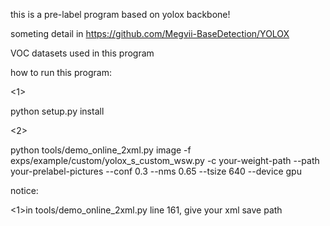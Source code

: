 this is a pre-label program based on yolox backbone!

someting detail in https://github.com/Megvii-BaseDetection/YOLOX

VOC datasets used in this program 

how to run this program:

<1>

python setup.py install

<2>

python tools/demo_online_2xml.py image -f exps/example/custom/yolox_s_custom_wsw.py -c your-weight-path --path your-prelabel-pictures --conf 0.3 --nms 0.65 --tsize 640 --device gpu

notice:

<1>in tools/demo_online_2xml.py line 161, give your xml save path 
